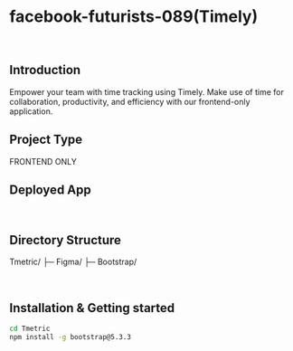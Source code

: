# facebook-futurists-089(Timely)
<br>

## Introduction

Empower your team with time tracking using Timely. Make use of time for collaboration, productivity, and efficiency with our frontend-only application.
<br>

## Project Type
FRONTEND ONLY
<br>

## Deployed App
<br>

## Directory Structure


Tmetric/
├─ Figma/
├─ Bootstrap/

<br>

## Installation & Getting started
```bash
cd Tmetric
npm install -g bootstrap@5.3.3

